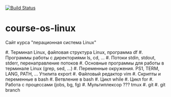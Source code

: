 [![Build Status](https://travis-ci.org/gemial/course-os-linux.svg?branch=master)](https://travis-ci.org/gemial/course-os-linux)


# course-os-linux
Сайт курса "перационная система Linux"

#. Терминал Linux, файловая структура Linux, программа df
#. Программы работы с директориями ls, cd, ...
#. Потоки stdin, stdout, stderr, перенаправление потоков
#. Основные программы для работы в терминале Linux (grep, sed, ...)
#. Переменные окружения. PS1, TERM, LANG, PATH, ... Утилита export
#. Файловый редактор vim
#. Скрипты и переменные в bash
#. Ветвление в bash
#. Цикл while
#. Цикл for
#. Работа с процессами (jobs, bg, fg)
#. Мультиплексор ??? tmux
#. git
#. git branch

